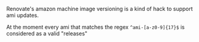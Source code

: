 Renovate's amazon machine image versioning is a kind of hack to support ami updates.

At the moment every ami that matches the regex `^ami-[a-z0-9]{17}$` is considered as a valid "releases"
